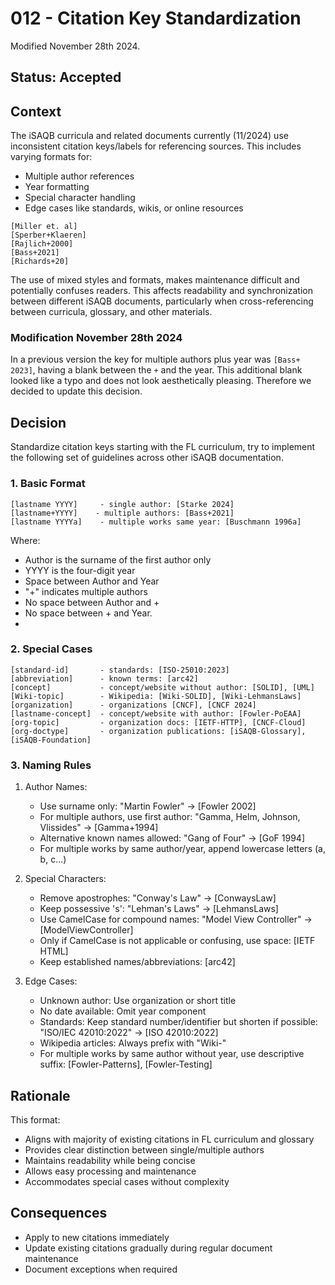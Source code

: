 # 012 - Citation Key Standardization

Modified November 28th 2024.

## Status: Accepted 

## Context

The iSAQB curricula and related documents currently (11/2024) use inconsistent citation keys/labels for referencing sources. This includes varying formats for:
- Multiple author references
- Year formatting
- Special character handling
- Edge cases like standards, wikis, or online resources

```
[Miller et. al]
[Sperber+Klaeren]
[Rajlich+2000]
[Bass+2021] 
[Richards+20]
```

The use of mixed styles and formats, makes maintenance difficult and potentially confuses readers. 
This affects readability and synchronization between different iSAQB documents, particularly when cross-referencing between curricula, glossary, and other materials.

### Modification November 28th 2024
In a previous version the key for multiple authors plus year was `[Bass+ 2023]`, having a blank between the `+` and the year.
This additional blank looked like a typo and does not look aesthetically pleasing.
Therefore we decided to update this decision.

## Decision

Standardize citation keys starting with the FL curriculum, try to implement the following set of guidelines across other iSAQB documentation.

### 1. Basic Format

```
[lastname YYYY]     - single author: [Starke 2024]
[lastname+YYYY]    - multiple authors: [Bass+2021]
[lastname YYYYa]    - multiple works same year: [Buschmann 1996a]
```

Where:
- Author is the surname of the first author only
- YYYY is the four-digit year
- Space between Author and Year
- "+" indicates multiple authors
- No space between Author and +
- No space between + and Year.
- 

### 2. Special Cases

```
[standard-id]       - standards: [ISO-25010:2023]
[abbreviation]      - known terms: [arc42]
[concept]           - concept/website without author: [SOLID], [UML]
[Wiki-topic]        - Wikipedia: [Wiki-SOLID], [Wiki-LehmansLaws]
[organization]      - organizations [CNCF], [CNCF 2024] 
[lastname-concept]  - concept/website with author: [Fowler-PoEAA]
[org-topic]         - organization docs: [IETF-HTTP], [CNCF-Cloud]
[org-doctype]       - organization publications: [iSAQB-Glossary], [iSAQB-Foundation]
```

### 3. Naming Rules
1. Author Names:
   - Use surname only: "Martin Fowler" → [Fowler 2002]
   - For multiple authors, use first author: "Gamma, Helm, Johnson, Vlissides" → [Gamma+1994]
   - Alternative known names allowed: "Gang of Four" → [GoF 1994]
   - For multiple works by same author/year, append lowercase letters (a, b, c...)

2. Special Characters:
   - Remove apostrophes: "Conway's Law" → [ConwaysLaw]
   - Keep possessive 's': "Lehman's Laws" → [LehmansLaws]
   - Use CamelCase for compound names: "Model View Controller" → [ModelViewController]
   - Only if CamelCase is not applicable or confusing, use space: [IETF HTML]
   - Keep established names/abbreviations: [arc42]

3. Edge Cases:
   - Unknown author: Use organization or short title
   - No date available: Omit year component
   - Standards: Keep standard number/identifier but shorten if possible: "ISO/IEC 42010:2022" → [ISO 42010:2022]
   - Wikipedia articles: Always prefix with "Wiki-"
   - For multiple works by same author without year, use descriptive suffix: [Fowler-Patterns], [Fowler-Testing]


## Rationale

This format:
- Aligns with majority of existing citations in FL curriculum and glossary
- Provides clear distinction between single/multiple authors
- Maintains readability while being concise
- Allows easy processing and maintenance
- Accommodates special cases without complexity

## Consequences

- Apply to new citations immediately
- Update existing citations gradually during regular document maintenance
- Document exceptions when required